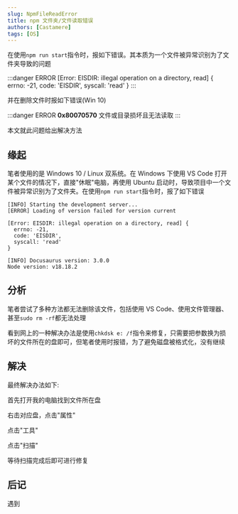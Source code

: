 ```yaml
---
slug: NpmFileReadError
title: npm 文件夹/文件读取错误
authors: [Castamere]
tags: [OS]
---
```


在使用`npm run start`指令时，报如下错误。其本质为一个文件被异常识别为了文件夹导致的问题

:::danger ERROR
[Error: EISDIR: illegal operation on a directory, read] \{
  errno: -21,
  code: 'EISDIR',
  syscall: 'read'
\}
:::

并在删除文件时报如下错误(Win 10)

:::danger ERROR
**0x80070570** 文件或目录损坏且无法读取
:::

本文就此问题给出解决方法

<!--truncate-->

## 缘起

笔者使用的是 Windows 10 / Linux 双系统。在 Windows 下使用 VS Code 打开某个文件的情况下，直接"休眠"电脑，再使用 Ubuntu 启动时，导致项目中一个文件被异常识别为了文件夹。在使用`npm run start`指令时，报了如下错误

```plain title="npm run start"
[INFO] Starting the development server...
[ERROR] Loading of version failed for version current

[Error: EISDIR: illegal operation on a directory, read] {
  errno: -21,
  code: 'EISDIR',
  syscall: 'read'
}

[INFO] Docusaurus version: 3.0.0
Node version: v18.18.2
```

## 分析

笔者尝试了多种方法都无法删除该文件，包括使用 VS Code、使用文件管理器、甚至`sudo rm -rf`都无法处理

看到网上的一种解决办法是使用`chkdsk e: /f`指令来修复，只需要把参数换为损坏的文件所在的盘即可，但笔者使用时报错，为了避免磁盘被格式化，没有继续

## 解决

最终解决办法如下:

首先打开我的电脑找到文件所在盘

右击对应盘，点击"属性"

点击"工具"

点击"扫描"

等待扫描完成后即可进行修复

## 后记

遇到